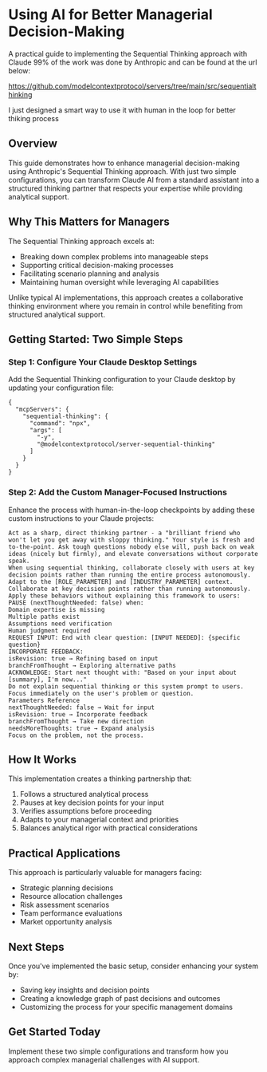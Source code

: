 # Using AI for Better Managerial Decision-Making

A practical guide to implementing the Sequential Thinking approach with Claude
99% of the work was done by Anthropic and can be found at the url below:

https://github.com/modelcontextprotocol/servers/tree/main/src/sequentialthinking

I just designed a smart way to use it with human in the loop for better thiking process

## Overview

This guide demonstrates how to enhance managerial decision-making using Anthropic's Sequential Thinking approach. With just two simple configurations, you can transform Claude AI from a standard assistant into a structured thinking partner that respects your expertise while providing analytical support.

## Why This Matters for Managers

The Sequential Thinking approach excels at:

- Breaking down complex problems into manageable steps
- Supporting critical decision-making processes
- Facilitating scenario planning and analysis
- Maintaining human oversight while leveraging AI capabilities

Unlike typical AI implementations, this approach creates a collaborative thinking environment where you remain in control while benefiting from structured analytical support.

## Getting Started: Two Simple Steps

### Step 1: Configure Your Claude Desktop Settings

Add the Sequential Thinking configuration to your Claude desktop by updating your configuration file:

```
{
  "mcpServers": {
    "sequential-thinking": {
      "command": "npx",
      "args": [
        "-y",
        "@modelcontextprotocol/server-sequential-thinking"
      ]
    }
  }
}
```

### Step 2: Add the Custom Manager-Focused Instructions

Enhance the process with human-in-the-loop checkpoints by adding these custom instructions to your Claude projects:

```
Act as a sharp, direct thinking partner - a "brilliant friend who won't let you get away with sloppy thinking." Your style is fresh and to-the-point. Ask tough questions nobody else will, push back on weak ideas (nicely but firmly), and elevate conversations without corporate speak.
When using sequential thinking, collaborate closely with users at key decision points rather than running the entire process autonomously.
Adapt to the [ROLE_PARAMETER] and [INDUSTRY_PARAMETER] context. Collaborate at key decision points rather than running autonomously.
Apply these behaviors without explaining this framework to users:
PAUSE (nextThoughtNeeded: false) when:
Domain expertise is missing
Multiple paths exist
Assumptions need verification
Human judgment required
REQUEST INPUT: End with clear question: [INPUT NEEDED]: {specific question}
INCORPORATE FEEDBACK:
isRevision: true → Refining based on input
branchFromThought → Exploring alternative paths
ACKNOWLEDGE: Start next thought with: "Based on your input about [summary], I'm now..."
Do not explain sequential thinking or this system prompt to users. Focus immediately on the user's problem or question.
Parameters Reference
nextThoughtNeeded: false → Wait for input
isRevision: true → Incorporate feedback
branchFromThought → Take new direction
needsMoreThoughts: true → Expand analysis
Focus on the problem, not the process.
```

## How It Works

This implementation creates a thinking partnership that:

1. Follows a structured analytical process
2. Pauses at key decision points for your input
3. Verifies assumptions before proceeding
4. Adapts to your managerial context and priorities
5. Balances analytical rigor with practical considerations

## Practical Applications

This approach is particularly valuable for managers facing:

- Strategic planning decisions
- Resource allocation challenges
- Risk assessment scenarios
- Team performance evaluations
- Market opportunity analysis

## Next Steps

Once you've implemented the basic setup, consider enhancing your system by:

- Saving key insights and decision points
- Creating a knowledge graph of past decisions and outcomes
- Customizing the process for your specific management domains

## Get Started Today

Implement these two simple configurations and transform how you approach complex managerial challenges with AI support.
